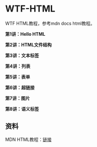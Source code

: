# WTF-HTML
WTF HTML教程，参考mdn docs html教程。

**第1讲：Hello HTML**

**第2讲：HTML文件结构**

**第3讲：文本标签**

**第4讲：列表**

**第5讲：表单**

**第6讲：超链接**

**第7讲：图片**

**第8讲：语义标签**

## 资料
MDN HTML教程：[链接](https://developer.mozilla.org/zh-CN/docs/Learn/HTML)
